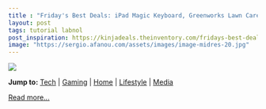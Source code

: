 ```yaml
---
title : "Friday's Best Deals: iPad Magic Keyboard, Greenworks Lawn Care Products, Tacklife Cordless Tire Inflator, Pikachu Bedsheets, Goli Apple Cider Vinegar Gummies, and More"
layout: post
tags: tutorial labnol
post_inspiration: https://kinjadeals.theinventory.com/fridays-best-deals-august-wi-fi-smart-lock-kyoku-dama-1846604487
image: "https://sergio.afanou.com/assets/images/image-midres-20.jpg"
---
```


<img src="https://i.kinja-img.com/gawker-media/image/upload/s--eHv3vRiC--/c_fit,fl_progressive,q_80,w_636/wgyzig4ugac7zewilxk8.jpg" /><p><strong>Jump to:</strong> <a href="#Tech">Tech</a> | <a href="#Gaming">Gaming</a> | <a href="#Home">Home</a> | <a href="#Lifestyle">Lifestyle</a> | <a href="#Media">Media</a></p><p><a href="https://kinjadeals.theinventory.com/fridays-best-deals-august-wi-fi-smart-lock-kyoku-dama-1846604487">Read more...</a></p>